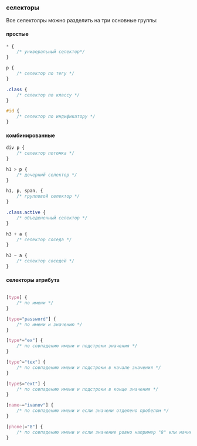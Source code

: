 ### селекторы

Все селектолры можно разделить на три основные группы:

#### простые 

```css
* {
    /* универальный селектор*/
}

p {
    /* селектор по тегу */
}

.class {
    /* селектор по классу */
}

#id {
    /* селектор по индификатору */
}
```

#### комбинированные

```css
div p {
    /* селектор потомка */ 
}

h1 > p {
    /* дочерний селектор */ 
}

h1, p, span, {
    /* групповой селектор */
}

.class.active {
    /* объедененный селектор */
}

h3 + a {
    /* селектор соседа */
}

h3 ~ a {
    /* селектор соседей */
}
```

#### селекторы атрибута 

```css

[type] {
    /* по имени */
}

[type="password"] {
    /* по имени и значению */
}

[type*="ex"] {
    /* по совпадению имени и подстроки значения */
}

[type^="tex"] {
    /* по совпадению имени и подстроки в начале значения */
}

[type$="ext"] {
    /* по совпадению имени и подстроки в конце значения */
}

[name~="ivanov"] {
    /* по совпадению имени и если значени отделено пробелом */
}

[phone|="8"] {
    /* по совпадению имени и если значение ровно например "8" или начинается например с "8-" */
}

```
